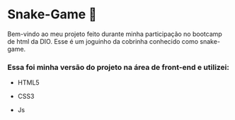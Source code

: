 

# Snake-Game 🐍



Bem-vindo ao meu projeto feito durante minha participação no bootcamp de html da DIO. Esse é um joguinho da cobrinha conhecido como snake-game.



### Essa foi minha versão do projeto na área de front-end e utilizei: 

- HTML5

- CSS3

- Js







 

